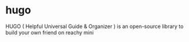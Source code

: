 # hugo
HUGO ( Helpful Universal Guide &amp; Organizer ) is an open-source library to build your own friend on reachy mini
